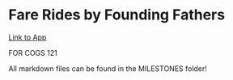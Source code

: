# Fare Rides by Founding Fathers

[Link to App](https://farerides.herokuapp.com/)

FOR COGS 121

All markdown files can be found in the MILESTONES folder!
